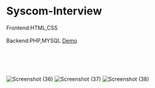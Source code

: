 # Syscom-Interview
Frontend:HTML,CSS <br></br>
Backend:PHP,MYSQL
<a href="http://kamlesh.great-site.net/index.php" target="_blank">Demo</a>
<br></br>
<br></br>
<br></br>
![Screenshot (36)](https://user-images.githubusercontent.com/71908367/209048280-225e50d4-923c-40fb-94dc-f13628d18764.png)
![Screenshot (37)](https://user-images.githubusercontent.com/71908367/209048291-72f898f6-98cc-45f3-8148-4b0554ff94cd.png)
![Screenshot (38)](https://user-images.githubusercontent.com/71908367/209048302-6ad598d8-dea4-47f5-8657-123010402ec9.png)
